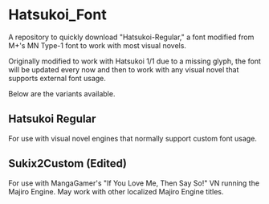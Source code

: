 # Hatsukoi_Font
A repository to quickly download "Hatsukoi-Regular," a font modified from M+'s MN Type-1 font to work with most visual novels.

Originally modified to work with Hatsukoi 1/1 due to a missing glyph, the font will be updated every now and then to work with any visual novel that supports external font usage.

Below are the variants available.

## Hatsukoi Regular
For use with visual novel engines that normally support custom font usage.

## Sukix2Custom (Edited)
For use with MangaGamer's "If You Love Me, Then Say So!" VN running the Majiro Engine. May work with other localized Majiro Engine titles.
